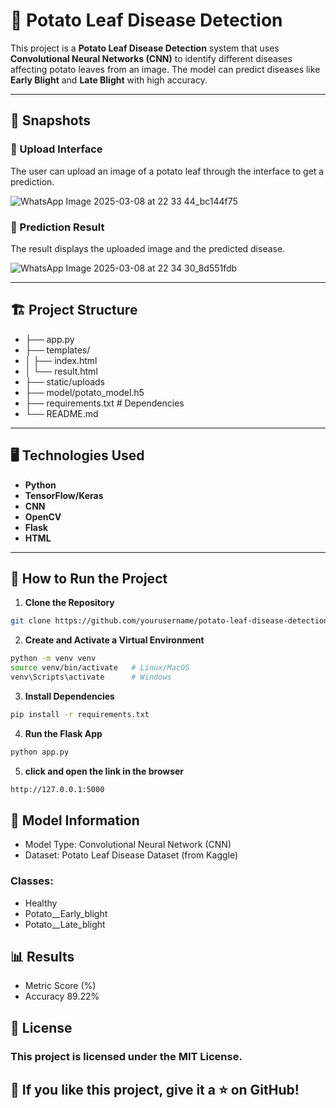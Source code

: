 # 🍃 Potato Leaf Disease Detection  

This project is a **Potato Leaf Disease Detection** system that uses **Convolutional Neural Networks (CNN)** to identify different diseases affecting potato leaves from an image. The model can predict diseases like **Early Blight** and **Late Blight** with high accuracy.  

---

## 📸 Snapshots  

### 🔹 Upload Interface  
The user can upload an image of a potato leaf through the interface to get a prediction.  

![WhatsApp Image 2025-03-08 at 22 33 44_bc144f75](https://github.com/user-attachments/assets/3c0cc05b-bd01-482f-8545-26bd6cbc8cd1)
 

### 🔹 Prediction Result  
The result displays the uploaded image and the predicted disease.  

![WhatsApp Image 2025-03-08 at 22 34 30_8d551fdb](https://github.com/user-attachments/assets/e793cdb0-f554-47c4-b612-84ce5d62daa1)

---

## 🏗️ Project Structure 
- ├── app.py 
- ├── templates/
- │ ├── index.html
- │ └── result.html 
- ├── static/uploads
- ├── model/potato_model.h5
- ├── requirements.txt # Dependencies
- └── README.md
---

## 🖥️ Technologies Used  
- **Python**  
- **TensorFlow/Keras**
- **CNN**
- **OpenCV**  
- **Flask**  
- **HTML**  

---

## 📂 How to Run the Project  
1. **Clone the Repository**  
```bash
git clone https://github.com/yourusername/potato-leaf-disease-detection.git
```
2. **Create and Activate a Virtual Environment**
```bash
python -m venv venv  
source venv/bin/activate   # Linux/MacOS  
venv\Scripts\activate      # Windows  
```
3. **Install Dependencies**
```bash
pip install -r requirements.txt  
```
4. **Run the Flask App**
```bash
python app.py  
```
5. **click and open the link in the browser**
```bash
http://127.0.0.1:5000  
```
## 🧠 Model Information
- Model Type: Convolutional Neural Network (CNN)
- Dataset: Potato Leaf Disease Dataset (from Kaggle)
### Classes:
- Healthy
- Potato__Early_blight
- Potato__Late_blight
## 📊 Results
- Metric	Score (%)
- Accuracy	89.22%
## 📄 License
### This project is licensed under the MIT License.
## 🌟 If you like this project, give it a ⭐ on GitHub!
